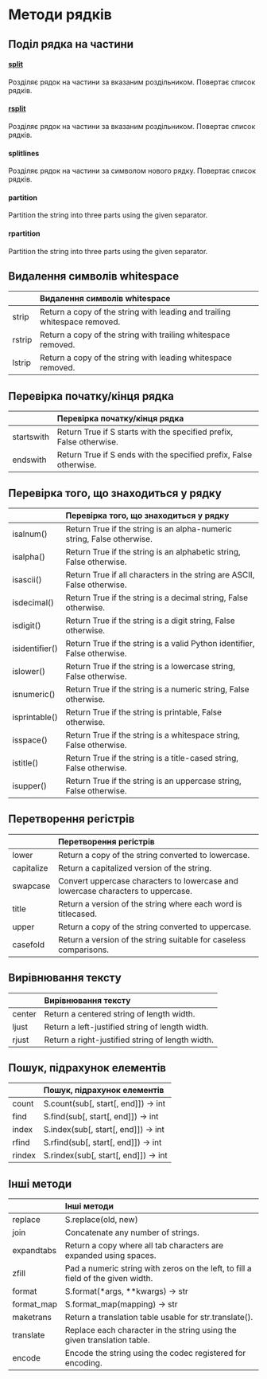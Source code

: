 # Методи рядків

## Поділ рядка на частини

#### [split](/reference/string/methods/split/)

Розділяє рядок на частини за вказаним роздільником. Повертає список рядків.

#### [rsplit](/reference/string/methods/rsplit/)

Розділяє рядок на частини за вказаним роздільником. Повертає список рядків.

#### splitlines

Розділяє рядок на частини за символом нового рядку. Повертає список рядків.

#### partition

Partition the string into three parts using the given separator.

#### rpartition

Partition the string into three parts using the given separator.


## Видалення символів whitespace

| | Видалення символів whitespace |
|:-------|:--------------------------------------------------------------------------|
| strip  | Return a copy of the string with leading and trailing whitespace removed. |
| rstrip | Return a copy of the string with trailing whitespace removed.             |
| lstrip | Return a copy of the string with leading whitespace removed.              |

## Перевірка початку/кінця рядка

| |  Перевірка початку/кінця рядка |
|----------------|:-------------------------------------------------------------------------|
| startswith     | Return True if S starts with the specified prefix, False otherwise.      |
| endswith       | Return True if S ends with the specified prefix, False otherwise.      |


## Перевірка того, що знаходиться у рядку

|  | Перевірка того, що знаходиться у рядку |
|:------------------|:-------------------------------------------------------------------------|
| isalnum()      | Return True if the string is an alpha-numeric string, False otherwise.   |
| isalpha()      | Return True if the string is an alphabetic string, False otherwise.      |
| isascii()      | Return True if all characters in the string are ASCII, False otherwise.  |
| isdecimal()    | Return True if the string is a decimal string, False otherwise.          |
| isdigit()      | Return True if the string is a digit string, False otherwise.            |
| isidentifier() | Return True if the string is a valid Python identifier, False otherwise. |
| islower()      | Return True if the string is a lowercase string, False otherwise.        |
| isnumeric()    | Return True if the string is a numeric string, False otherwise.          |
| isprintable()  | Return True if the string is printable, False otherwise.                 |
| isspace()      | Return True if the string is a whitespace string, False otherwise.       |
| istitle()      | Return True if the string is a title-cased string, False otherwise.      |
| isupper()      | Return True if the string is an uppercase string, False otherwise.       |


## Перетворення регістрів

|            | Перетворення регістрів |
|:-----------|:---------------------------------------------------------------------------------|
| lower      | Return a copy of the string converted to lowercase.                              |
| capitalize | Return a capitalized version of the string.                                      |
| swapcase   | Convert uppercase characters to lowercase and lowercase characters to uppercase. |
| title      | Return a version of the string where each word is titlecased.                    |
| upper      | Return a copy of the string converted to uppercase.                              |
| casefold   | Return a version of the string suitable for caseless comparisons.                |



## Вирівнювання тексту

|  | Вирівнювання тексту |
|:-------------------------------------|:---------------------------------------------------------------------------------|
| center | Return a centered string of length width.                                        |
| ljust  | Return a left-justified string of length width.                                  |
| rjust  | Return a right-justified string of length width.                                 |


## Пошук, підрахунок елементів

| | Пошук, підрахунок елементів |
|:--------|:-------------------------------------|
| count   | S.count(sub[, start[, end]]) -> int  |
| find    | S.find(sub[, start[, end]]) -> int   |
| index   | S.index(sub[, start[, end]]) -> int  |
| rfind   | S.rfind(sub[, start[, end]]) -> int  |
| rindex  | S.rindex(sub[, start[, end]]) -> int |

## Інші методи

| | Інші методи |
|:----------------------------------------|:------------------------------------|
| replace | S.replace(old, new)                  |
| join        | Concatenate any number of strings.                                           |
| expandtabs | Return a copy where all tab characters are expanded using spaces.       |
| zfill                | Pad a numeric string with zeros on the left, to fill a field of the given width. |
| format     | S.format(*args, **kwargs) -> str  |
| format_map | S.format_map(mapping) -> str  |
| maketrans  | Return a translation table usable for str.translate(). |
| translate  | Replace each character in the string using the given translation table. |
| encode   | Encode the string using the codec registered for encoding.              |

